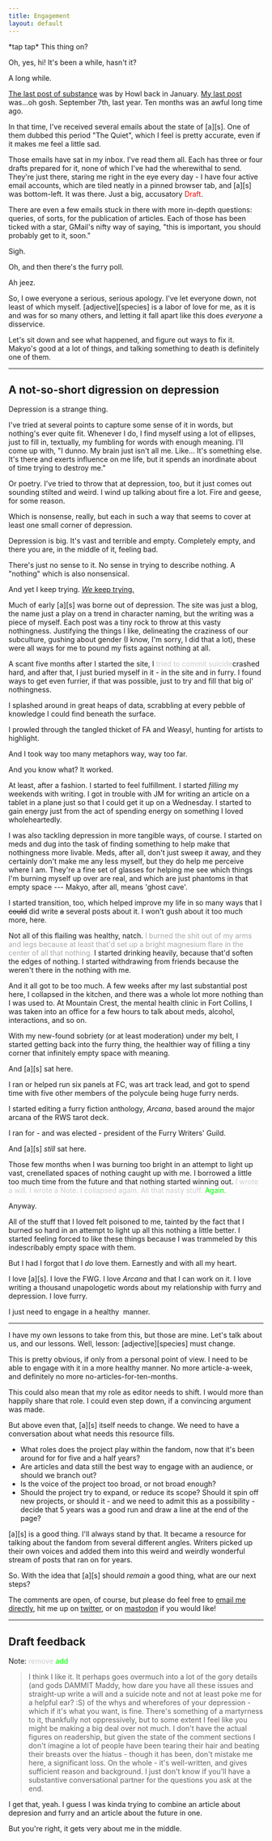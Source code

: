 ```yaml
---
title: Engagement
layout: default
---
```


\*tap tap\* This thing on?

Oh, yes, hi! It's been a while, hasn't it?

A long while.

[The last post of substance](http://www.adjectivespecies.com/2017/01/09/the-beauty-of-small-cons/) was by Howl back in January. [My last post](http://www.adjectivespecies.com/2016/09/07/editorial-on-irony/) was...oh gosh. September 7th, last year. Ten months was an awful long time ago.

In that time, I've received several emails about the state of [a][s]. One of them dubbed this period "The Quiet", which I feel is pretty accurate, even if it makes me feel a little sad.

Those emails have sat in my inbox. I've read them all. Each has three or four drafts prepared for it, none of which I've had the wherewithal to send. They're just there, staring me right in the eye every day - I have four active email accounts, which are tiled neatly in a pinned browser tab, and [a][s] was bottom-left. It was there. Just a big, accusatory <span style="color: #ff0000;">Draft</span>.

There are even a few emails stuck in there with more in-depth questions: queries, of sorts, for the publication of articles. Each of those has been ticked with a star, GMail's nifty way of saying, "this is important, you should probably get to it, soon."

Sigh.

Oh, and then there's the furry poll.

Ah jeez.

So, I owe everyone a serious, serious apology. I've let everyone down, not least of which myself. [adjective][species] is a labor of love for me, as it is and was for so many others, and letting it fall apart like this does *everyone* a disservice.

Let's sit down and see what happened, and figure out ways to fix it. Makyo's good at a lot of things, and talking something to death is definitely one of them.<!--more-->

-----

## A not-so-short digression on depression

Depression is a strange thing.

I've tried at several points to capture some sense of it in words, but nothing's ever quite fit. Whenever I do, I find myself using a lot of ellipses, just to fill in, textually, my fumbling for words with enough meaning. I'll come up with, "I dunno. My brain just isn't all me. Like... It's something else. It's there and exerts influence on me life, but it spends an inordinate about of time trying to destroy me."

Or poetry. I've tried to throw that at depression, too, but it just comes out sounding stilted and weird. I wind up talking about fire a lot. Fire and geese, for some reason.

Which is nonsense, really, but each in such a way that seems to cover at least one small corner of depression.

Depression is big. It's vast and terrible and empty. Completely empty, and there you are, in the middle of it, feeling bad.

There's just no sense to it. No sense in trying to describe nothing. A "nothing" which is also nonsensical.

And yet I keep trying. [*We* keep trying.](http://www.adjectivespecies.com/tag/depression/)

Much of early [a][s] was borne out of depression. The site was just a blog, the name just a play on a trend in character naming, but the writing was a piece of myself. Each post was a tiny rock to throw at this vasty nothingness. Justifying the things I like, delineating the craziness of our subculture, gushing about gender (I know, I'm sorry, I did that a lot), these were all ways for me to pound my fists against nothing at all.

A scant five months after I started the site, I <span style="color: ccc">tried to commit suicide</span><span style="color #0f0">crashed hard</span>, and after that, I just buried myself in it - in the site and in furry. I found ways to get even furrier, if that was possible, just to try and fill that big ol' nothingness.

I splashed around in great heaps of data, scrabbling at every pebble of knowledge I could find beneath the surface.

I prowled through the tangled thicket of FA and Weasyl, hunting for artists to highlight.

And I took way too many metaphors way, way too far.

And you know what? It worked.

At least, after a fashion. I started to feel fulfillment. I started *filling* my weekends with writing. I got in trouble with JM for writing an article on a tablet in a plane just so that I could get it up on a Wednesday. I started to gain energy just from the act of spending energy on something I loved wholeheartedly.

I was also tackling depression in more tangible ways, of course. I started on meds and dug into the task of finding something to help make that nothingness more livable. Meds, after all, don't just sweep it away, and they certainly don't make me any less myself, but they do help me perceive where I am. They're a fine set of glasses for helping me see which things I'm burning myself up over are real, and which are just phantoms in that empty space --- Makyo, after all, means 'ghost cave'.

I started transition, too, which helped improve my life in so many ways that I ~~could~~ did write ~~a~~ several posts about it. I won't gush about it too much more, here.

Not all of this flailing was healthy, natch. <span style="color: #aaa">I burned the shit out of my arms and legs because at least that'd set up a bright magnesium flare in the center of all that nothing.</span> I started drinking heavily, because that'd soften the edges of nothing. I started withdrawing from friends because the weren't there in the nothing with me.

And it all got to be too much. A few weeks after my last substantial post here, I collapsed in the kitchen, and there was a whole lot more nothing than I was used to. At Mountain Crest, the mental health clinic in Fort Collins, I was taken into an office for a few hours to talk about meds, alcohol, interactions, and so on.

With my new-found sobriety (or at least moderation) under my belt, I started getting back into the furry thing, the healthier way of filling a tiny corner that infinitely empty space with meaning.

And [a][s] sat here.

I ran or helped run six panels at FC, was art track lead, and got to spend time with five other members of the polycule being huge furry nerds.

I started editing a furry fiction anthology, *Arcana*, based around the major arcana of the RWS tarot deck.

I ran for - and was elected - president of the Furry Writers' Guild.

And [a][s] *still* sat here.

Those few months when I was burning too bright in an attempt to light up vast, crenellated spaces of nothing caught up with me. I borrowed a little too much time from the future and that nothing started winning out. <span style="color: #ccc">I wrote a will. I wrote a Note. I collapsed again. All that nasty stuff.</span> <span style="color: #0f0">Again.</span>

Anyway.

All of the stuff that I loved felt poisoned to me, tainted by the fact that I burned so hard in an attempt to light up all this nothing a little better. I started feeling forced to like these things because I was trammeled by this indescribably empty space with them.

But I had I forgot that I *do* love them. Earnestly and with all my heart.

I love [a][s]. I love the FWG. I love *Arcana* and that I can work on it. I love writing a thousand unapologetic words about my relationship with furry and depression. I love furry.

I just need to engage in a healthy  manner.

-----

I have my own lessons to take from this, but those are mine. Let's talk about us, and our lessons. Well, lesson: [adjective][species] must change.

This is pretty obvious, if only from a personal point of view. I need to be able to engage with it in a more healthy manner. No more article-a-week, and definitely no more no-articles-for-ten-months.

This could also mean that my role as editor needs to shift. I would more than happily share that role. I could even step down, if a convincing argument was made.

But above even that, [a][s] itself needs to change. We need to have a conversation about what needs this resource fills.

* What roles does the project play within the fandom, now that it's been around for for five and a half years?
* Are articles and data still the best way to engage with an audience, or should we branch out?
* Is the voice of the project too broad, or not broad enough?
* Should the project try to expand, or reduce its scope? Should it spin off new projects, or should it - and we need to admit this as a possibility - decide that 5 years was a good run and draw a line at the end of the page?

[a][s] is a good thing. I'll always stand by that. It became a resource for talking about the fandom from several different angles. Writers picked up their own voices and added them into this weird and weirdly wonderful stream of posts that ran on for years.

So. With the idea that [a][s] should *remain* a good thing, what are our next steps?

The comments are open, of course, but please do feel free to [email me directly](mailto:makyo@adjectivespecies.com), hit me up on [twitter](https://twitter.com/drab_makyo), or on [mastodon](https://mastodon.social/@makyo) if you would like!

-----

## Draft feedback

Note: <span style="color: #ccc">remove</span> <span style="color: #0f0">add</span>

> I think I like it. It perhaps goes overmuch into a lot of the gory details (and gods DAMMIT Maddy, how dare you have all these issues and straight-up write a will and a suicide note and not at least poke me for a helpful ear? :S) of the whys and wherefores of your depression - which if it's what you want, is fine. There's something of a martyrness to it, thankfully not oppressively, but to some extent I feel like you might be making a big deal over not much. I don't have the actual figures on readership, but given the state of the comment sections I don't imagine a lot of people have been tearing their hair and beating their breasts over the hiatus - though it has been, don't mistake me here, a significant loss. On the whole - it's well-written, and gives sufficient reason and background. I just don't know if you'll have a substantive conversational partner for the questions you ask at the end.

I get that, yeah. I guess I was kinda trying to combine an article about depresion and furry and an article about the future in one.

But you're right, it gets very about me in the middle.
